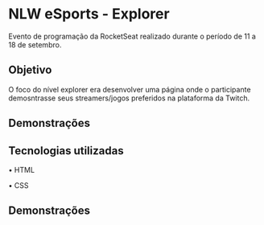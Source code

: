<h1>NLW eSports - Explorer</h1>
<p>Evento de programação da RocketSeat realizado durante o período de 11 a 18 de setembro.</p>
<h2>Objetivo</h2>
<p>O foco do nível explorer era desenvolver uma página onde o participante demosntrasse seus streamers/jogos preferidos na plataforma da Twitch.</p>
<h2>Demonstrações</h2>

<h2>Tecnologias utilizadas</h2>
<p>• HTML</p>
<p>• CSS</p>
<h2>Demonstrações</h2>
